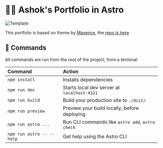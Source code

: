 # 👨‍🚀 Ashok's Portfolio in Astro

![Template](https://github.com/MaeWolff/astro-portfolio-template/blob/main/public/opengraph-image.jpg)


This portfolio is based on theme by [Maxence](https://www.maxencewolff.com), the [repo is here](https://github.com/MaeWolff/astro-portfolio-template).

## 🧞 Commands

All commands are run from the root of the project, from a terminal:

| Command                   | Action                                           |
| :------------------------ | :----------------------------------------------- |
| `npm install`             | Installs dependencies                            |
| `npm run dev`             | Starts local dev server at `localhost:4321`      |
| `npm run build`           | Build your production site to `./dist/`          |
| `npm run preview`         | Preview your build locally, before deploying     |
| `npm run astro ...`       | Run CLI commands like `astro add`, `astro check` |
| `npm run astro -- --help` | Get help using the Astro CLI                     |
